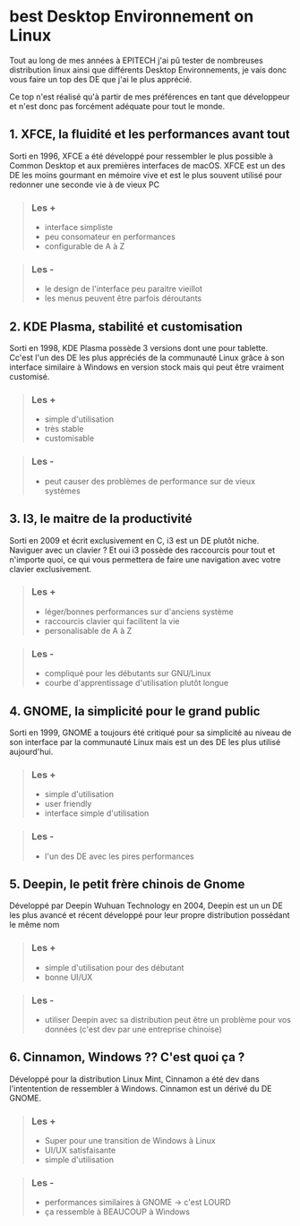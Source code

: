 # best Desktop Environnement on Linux

Tout au long de mes années à EPITECH j'ai pû tester de nombreuses distribution linux ainsi
que différents Desktop Environnements, je vais donc vous faire un top des DE que j'ai le
plus apprécié.

Ce top n'est réalisé qu'à partir de mes préférences en tant que développeur et n'est donc
pas forcément adéquate pour tout le monde.


## 1. XFCE, la fluidité et les performances avant tout

Sorti en 1996, XFCE a été développé pour ressembler le plus possible à Common Desktop et aux
premières interfaces de macOS. XFCE est un des DE les moins gourmant en mémoire vive et est le
plus souvent utilisé pour redonner une seconde vie à de vieux PC

> ### Les +
>
> - interface simpliste
> - peu consomateur en performances
> - configurable de A à Z


> ### Les -
>
> - le design de l'interface peu paraitre vieillot
> - les menus peuvent être parfois déroutants


## 2. KDE Plasma, stabilité et customisation

Sorti en 1998, KDE Plasma possède 3 versions dont une pour tablette. Cc'est l'un des DE les plus
appréciés de la communauté Linux grâce à son interface similaire à Windows en version stock mais
qui peut être vraiment customisé.

> ### Les +
> 
> - simple d'utilisation
> - très stable
> - customisable

> ### Les -
> 
> - peut  causer des problèmes de performance sur de vieux systèmes


## 3. I3, le maitre de la productivité

Sorti en 2009 et écrit exclusivement en C, i3 est un DE plutôt niche. Naviguer avec un clavier ?
Et oui i3 possède des raccourcis pour tout et n'importe quoi, ce qui vous permettera de faire une
navigation avec votre clavier exclusivement.

> ### Les +
>
> - léger/bonnes performances sur d'anciens système
> - raccourcis clavier qui facilitent la vie
> - personalisable de A à Z

> ### Les -
>
> - compliqué pour les débutants sur GNU/Linux
> - courbe d'apprentissage d'utilisation plutôt longue

## 4. GNOME, la simplicité pour le grand public

Sorti en 1999, GNOME a toujours été critiqué pour sa simplicité au niveau de son interface par
la communauté Linux mais est un des DE les plus utilisé aujourd'hui.

> ### Les +
>
> - simple d'utilisation
> - user friendly
> - interface simple d'utilisation

> ### Les -
>
> - l'un des DE avec les pires performances


## 5. Deepin, le petit frère chinois de Gnome

Développé par Deepin Wuhuan Technology en 2004, Deepin est un un DE les plus avancé et récent
développé pour leur propre distribution possédant le même nom

> ### Les +
>
> - simple d'utilisation pour des débutant
> - bonne UI/UX

> ### Les -
>
> - utiliser Deepin avec sa distribution peut être un problème pour vos données 
> (c'est dev par une entreprise chinoise)



## 6. Cinnamon, Windows ?? C'est quoi ça ?

Développé pour la distribution Linux Mint, Cinnamon a été dev dans l'intentention de ressembler
à Windows. Cinnamon est un dérivé du DE GNOME.

> ### Les +
>
> - Super pour une transition de Windows à Linux
> - UI/UX satisfaisante
> - simple d'utilisation

> ### Les -
>
> - performances similaires à GNOME -> c'est LOURD
> - ça ressemble à BEAUCOUP à Windows